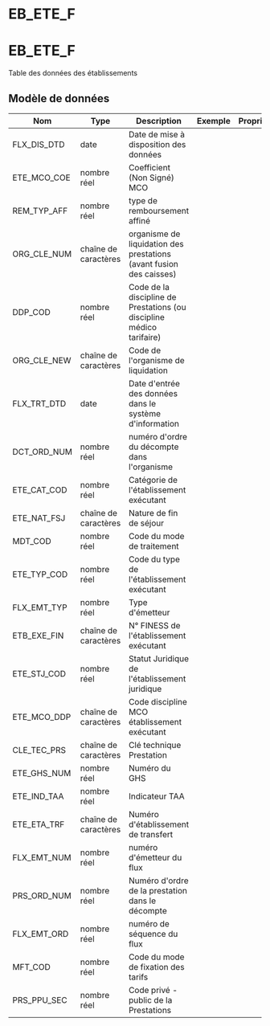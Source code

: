 # EB_ETE_F

<!-- ATTENTION : Ne pas supprimer ou modifier la ligne ci-dessous -->
# EB_ETE_F

Table des données des établissements


## Modèle de données

|Nom|Type|Description|Exemple|Propriétés|
|-|-|-|-|-|
|FLX_DIS_DTD|date|Date de mise à disposition des données|||
|ETE_MCO_COE|nombre réel|Coefficient (Non Signé) MCO|||
|REM_TYP_AFF|nombre réel|type de remboursement affiné|||
|ORG_CLE_NUM|chaîne de caractères|organisme de liquidation des prestations (avant fusion des caisses)|||
|DDP_COD|nombre réel|Code de la discipline de Prestations (ou discipline médico tarifaire)|||
|ORG_CLE_NEW|chaîne de caractères|Code de l'organisme de liquidation|||
|FLX_TRT_DTD|date|Date d'entrée des données dans le système d'information|||
|DCT_ORD_NUM|nombre réel|numéro d'ordre du décompte dans l'organisme|||
|ETE_CAT_COD|nombre réel|Catégorie de l'établissement exécutant|||
|ETE_NAT_FSJ|chaîne de caractères|Nature de fin de séjour|||
|MDT_COD|nombre réel|Code du mode de traitement|||
|ETE_TYP_COD|nombre réel|Code du type de l'établissement exécutant|||
|FLX_EMT_TYP|nombre réel|Type d'émetteur|||
|ETB_EXE_FIN|chaîne de caractères|N° FINESS de l'établissement exécutant|||
|ETE_STJ_COD|nombre réel|Statut Juridique de l'établissement juridique|||
|ETE_MCO_DDP|chaîne de caractères|Code discipline MCO établissement exécutant|||
|CLE_TEC_PRS|chaîne de caractères|Clé technique Prestation|||
|ETE_GHS_NUM|nombre réel|Numéro du GHS|||
|ETE_IND_TAA|nombre réel|Indicateur TAA|||
|ETE_ETA_TRF|chaîne de caractères|Numéro d'établissement de transfert|||
|FLX_EMT_NUM|nombre réel|numéro d'émetteur du flux|||
|PRS_ORD_NUM|nombre réel|Numéro d'ordre de la prestation dans le décompte|||
|FLX_EMT_ORD|nombre réel|numéro de séquence du flux|||
|MFT_COD|nombre réel|Code du mode de fixation des tarifs|||
|PRS_PPU_SEC|nombre réel|Code privé - public de la Prestations|||

<!-- ATTENTION : Ne pas supprimer ou modifier la ligne ci-dessus -->
